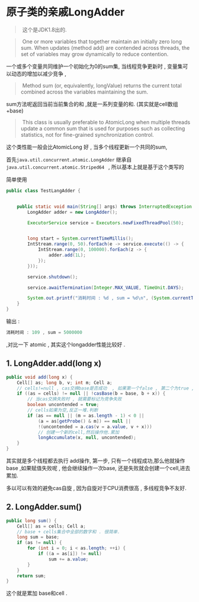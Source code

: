 # 原子类的亲戚LongAdder

> ​	这个是JDK1.8出的. 

> ​	One or more variables that together maintain an initially zero long sum. When updates (method add) are contended across threads, the set of variables may grow dynamically to reduce contention. 

一个或多个变量共同维护一个初始化为0的sum集, 当线程竞争更新时 , 变量集可以动态的增加以减少竞争 , 

> ​	Method sum (or, equivalently, longValue) returns the current total combined across the variables maintaining the sum.

sum方法呢返回当前当前集合的和 ,就是一系列变量的和. (其实就是cell数组+base)

> ​	This class is usually preferable to AtomicLong when multiple threads update a common sum that is used for purposes such as collecting statistics, not for fine-grained synchronization control. 

这个类性能一般会比AtomicLong 好 , 当多个线程更新一个共同的sum,



首先`java.util.concurrent.atomic.LongAdder` 继承自 `java.util.concurrent.atomic.Striped64 `  , 所以基本上就是基于这个类写的 



简单使用

```java
public class TestLangAdder {


    public static void main(String[] args) throws InterruptedException {
        LongAdder adder = new LongAdder();

        ExecutorService service = Executors.newFixedThreadPool(50);


        long start = System.currentTimeMillis();
        IntStream.range(0, 50).forEach(e -> service.execute(() -> {
            IntStream.range(0, 100000).forEach(z -> {
                adder.add(1L);
            });
        }));

        service.shutdown();

        service.awaitTermination(Integer.MAX_VALUE, TimeUnit.DAYS);

        System.out.printf("消耗时间 : %d , sum = %d\n", (System.currentTimeMillis() - start), adder.sum());
    }
}
```

输出 : 

```java
消耗时间 : 109 , sum = 5000000
```

,对比一下 atomic , 其实这个longadder性能比较好 . 





## 1. LongAdder.add(long x)

```java
public void add(long x) {
    Cell[] as; long b, v; int m; Cell a;
    // cells!=null , cas交换base是否成功  , 如果第一个false , 第二个为true , 其实就是atomic.
    if ((as = cells) != null || !casBase(b = base, b + x)) {
        // 当cas交换失败时 , 就需要标记为竞争失败
        boolean uncontended = true;
        // cells如果为空,反正一堆.判断
        if (as == null || (m = as.length - 1) < 0 ||
            (a = as[getProbe() & m]) == null ||
            !(uncontended = a.cas(v = a.value, v + x)))
            // 创建一个新的cell,然后操作他.累加
            longAccumulate(x, null, uncontended);
    }
}
```

其实就是多个线程都去执行 add操作, 第一步, 只有一个线程成功,那么他就操作base  ,如果赋值失败呢 , 他会继续操作一次base, 还是失败就会创建一个cell,进去累加. 



多以可以有效的避免cas自旋 , 因为自旋对于CPU消费很高 , 多线程竞争不友好. 





## 2.  LongAdder.sum()

```java
public long sum() {
    Cell[] as = cells; Cell a;
    // base + cells集合中全部的数字和 . 很简单.
    long sum = base;
    if (as != null) {
        for (int i = 0; i < as.length; ++i) {
            if ((a = as[i]) != null)
                sum += a.value;
        }
    }
    return sum;
}
```

这个就是累加 base和cell . 